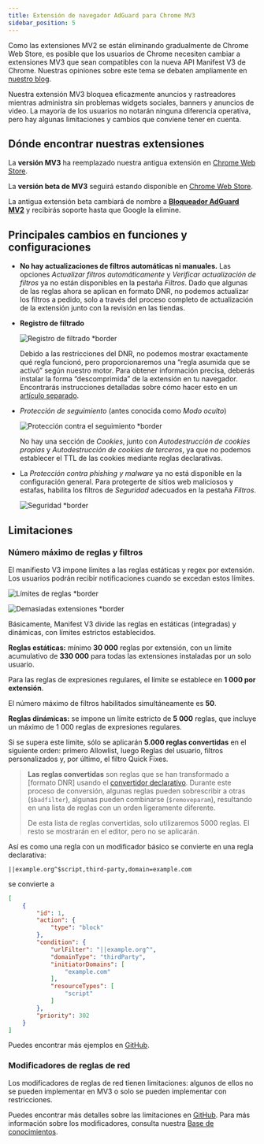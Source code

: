 ```yaml
---
title: Extensión de navegador AdGuard para Chrome MV3
sidebar_position: 5
---
```


Como las extensiones MV2 se están eliminando gradualmente de Chrome Web Store, es posible que los usuarios de Chrome necesiten cambiar a extensiones MV3 que sean compatibles con la nueva API Manifest V3 de Chrome. Nuestras opiniones sobre este tema se debaten ampliamente en [nuestro blog](https://adguard.com/es/blog/tag/manifest-v3.html).

Nuestra extensión MV3 bloquea eficazmente anuncios y rastreadores mientras administra sin problemas widgets sociales, banners y anuncios de video. La mayoría de los usuarios no notarán ninguna diferencia operativa, pero hay algunas limitaciones y cambios que conviene tener en cuenta.

## Dónde encontrar nuestras extensiones

La **versión MV3** ha reemplazado nuestra antigua extensión en [Chrome Web Store](https://chromewebstore.google.com/detail/adguard-adblocker/bgnkhhnnamicmpeenaelnjfhikgbkllg).

La **versión beta de MV3** seguirá estando disponible en [Chrome Web Store](https://chromewebstore.google.com/detail/adguard-adblocker-mv3-exp/apjcbfpjihpedihablmalmbbhjpklbdf).

La antigua extensión beta cambiará de nombre a [**Bloqueador AdGuard MV2**](https://chromewebstore.google.com/detail/adguard-adblocker-beta/gfggjaccafhcbfogfkogggoepomehbjl) y recibirás soporte hasta que Google la elimine.

## Principales cambios en funciones y configuraciones

- **No hay actualizaciones de filtros automáticas ni manuales.** Las opciones _Actualizar filtros automáticamente_ y _Verificar actualización de filtros_ ya no están disponibles en la pestaña _Filtros_. Dado que algunas de las reglas ahora se aplican en formato DNR, no podemos actualizar los filtros a pedido, solo a través del proceso completo de actualización de la extensión junto con la revisión en las tiendas.

- **Registro de filtrado**

  ![Registro de filtrado \*border](https://cdn.adtidy.org/content/blog/mv3/new/log.png)

  Debido a las restricciones del DNR, no podemos mostrar exactamente qué regla funcionó, pero proporcionaremos una “regla asumida que se activó” según nuestro motor. Para obtener información precisa, deberás instalar la forma “descomprimida” de la extensión en tu navegador. Encontrarás instrucciones detalladas sobre cómo hacer esto en un [artículo separado](/adguard-browser-extension/solving-problems/debug-rules/).

- _Protección de seguimiento_ (antes conocida como _Modo oculto_)

  ![Protección contra el seguimiento \*border](https://cdn.adtidy.org/content/blog/mv3/new/tracking_screen.png)

  No hay una sección de _Cookies_, junto con _Autodestrucción de cookies propias_ y _Autodestrucción de cookies de terceros_, ya que no podemos establecer el TTL de las cookies mediante reglas declarativas.

- La _Protección contra phishing y malware_ ya no está disponible en la configuración general. Para protegerte de sitios web maliciosos y estafas, habilita los filtros de _Seguridad_ adecuados en la pestaña _Filtros_.

  ![Seguridad \*border](https://cdn.adtidy.org/content/blog/mv3/new/security.png)

## Limitaciones

### Número máximo de reglas y filtros

El manifiesto V3 impone límites a las reglas estáticas y regex por extensión. Los usuarios podrán recibir notificaciones cuando se excedan estos límites.

![Límites de reglas \*border](https://cdn.adtidy.org/content/blog/new/rulelimits.png)

![Demasiadas extensiones \*border](https://cdn.adtidy.org/content/blog/new/other_extension.png)

Básicamente, Manifest V3 divide las reglas en estáticas (integradas) y dinámicas, con límites estrictos establecidos.

**Reglas estáticas:** mínimo **30 000** reglas por extensión, con un límite acumulativo de **330 000** para todas las extensiones instaladas por un solo usuario.

Para las reglas de expresiones regulares, el límite se establece en **1 000 por extensión**.

El número máximo de filtros habilitados simultáneamente es **50**.

**Reglas dinámicas:** se impone un límite estricto de **5 000** reglas, que incluye un máximo de 1 000 reglas de expresiones regulares.

Si se supera este límite, sólo se aplicarán **5.000 reglas convertidas** en el siguiente orden: primero Allowlist, luego Reglas del usuario, filtros personalizados y, por último, el filtro Quick Fixes.

> **Las reglas convertidas** son reglas que se han transformado
> a \[formato DNR] usando el [convertidor declarativo][github-declarative-converter].
> Durante este proceso de conversión, algunas reglas pueden sobrescribir a otras (`$badfilter`), algunas pueden combinarse (`$removeparam`),
> resultando en una lista de reglas con un orden ligeramente diferente.
>
> De esta lista de reglas convertidas, solo utilizaremos 5000 reglas. El resto se mostrarán en el editor, pero no se aplicarán.

Así es como una regla con un modificador básico se convierte en una regla declarativa:

```adblock
||example.org^$script,third-party,domain=example.com
```

se convierte a

```json
[
    {
        "id": 1,
        "action": {
            "type": "block"
        },
        "condition": {
            "urlFilter": "||example.org^",
            "domainType": "thirdParty",
            "initiatorDomains": [
                "example.com"
            ],
            "resourceTypes": [
                "script"
            ]
        },
        "priority": 302
    }
]
```

Puedes encontrar más ejemplos en [GitHub][github-declarative-converter-examples].

### Modificadores de reglas de red

Los modificadores de reglas de red tienen limitaciones: algunos de ellos no se pueden implementar en MV3 o solo se pueden implementar con restricciones.

Puedes encontrar más detalles sobre las limitaciones en [GitHub][github-declarative-converter].
Para más información sobre los modificadores, consulta nuestra [Base de conocimientos](/general/ad-filtering/create-own-filters).

[DNR format]: https://developer.chrome.com/docs/extensions/reference/api/declarativeNetRequest#build-rules

<!-- TODO: update the following urls after the release/v3.1 branch is merged -->

[github-declarative-converter]: https://github.com/AdguardTeam/tsurlfilter/tree/release/v3.1/packages/tsurlfilter/src/rules/declarative-converter
[github-declarative-converter-examples]: https://github.com/AdguardTeam/tsurlfilter/tree/release/v3.1/packages/tsurlfilter/src/rules/declarative-converter#basic-examples
